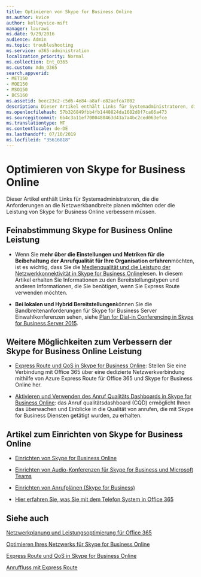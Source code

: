 ```yaml
---
title: Optimieren von Skype for Business Online
ms.author: kvice
author: kelleyvice-msft
manager: laurawi
ms.date: 9/29/2016
audience: Admin
ms.topic: troubleshooting
ms.service: o365-administration
localization_priority: Normal
ms.collection: Ent_O365
ms.custom: Adm_O365
search.appverid:
- MET150
- MOE150
- MSO150
- BCS160
ms.assetid: beec23c2-c5d6-4e84-a8af-e82aefca7802
description: Dieser Artikel enthält Links für Systemadministratoren, die die Anforderungen an die Netzwerkbandbreite planen möchten oder die Leistung von Skype for Business Online verbessern müssen.
ms.openlocfilehash: 57b326849fbb4fb1448824da1682d8f7ca66a473
ms.sourcegitcommit: 6b4c3a11ef7000480463d43a7a4bc2ced063efce
ms.translationtype: MT
ms.contentlocale: de-DE
ms.lasthandoff: 07/10/2019
ms.locfileid: "35616818"
---
```

# <a name="tune-skype-for-business-online-performance"></a>Optimieren von Skype for Business Online

Dieser Artikel enthält Links für Systemadministratoren, die die Anforderungen an die Netzwerkbandbreite planen möchten oder die Leistung von Skype for Business Online verbessern müssen. 
  
## <a name="fine-tuning-skype-for-business-online-performance"></a>Feinabstimmung Skype for Business Online Leistung

- Wenn Sie **mehr über die Einstellungen und Metriken für die Beibehaltung der Anrufqualität für Ihre Organisation erfahren**möchten, ist es wichtig, dass Sie die [Medienqualität und die Leistung der Netzwerkkonnektivität in Skype for Business Online](https://docs.microsoft.com/skypeforbusiness/optimizing-your-network/media-quality-and-network-connectivity-performance)lesen. In diesem Artikel erhalten Sie Informationen zu den Bereitstellungstypen und anderen Informationen, die Sie benötigen, wenn Sie Express Route verwenden möchten.
    
- **Bei lokalen und Hybrid Bereitstellungen**können Sie die Bandbreitenanforderungen für Skype for Business Server Einwahlkonferenzen sehen, siehe [Plan for Dial-in Conferencing in Skype for Business Server 2015](https://docs.microsoft.com/skypeforbusiness/plan-your-deployment/conferencing/dial-in-conferencing).
    
## <a name="more-ways-to-improve-skype-for-business-online-performance"></a>Weitere Möglichkeiten zum Verbessern der Skype for Business Online Leistung

- [Express Route und QoS in Skype for Business Online](https://docs.microsoft.com/skypeforbusiness/optimizing-your-network/expressroute-and-qos-in-skype-for-business-online): Stellen Sie eine Verbindung mit Office 365 über eine dedizierte Netzwerkverbindung mithilfe von Azure Express Route für Office 365 und Skype for Business Online her. 
    
- [Aktivieren und Verwenden des Anruf Qualitäts Dashboards in Skype for Business Online](https://docs.microsoft.com/SkypeForBusiness/using-call-quality-in-your-organization/turning-on-and-using-call-quality-dashboard): das Anruf qualitätsdashboard (CQD) ermöglicht Ihnen das überwachen und Einblicke in die Qualität von anrufen, die mit Skype for Business Diensten getätigt wurden, zu erhalten. 
    
## <a name="articles-on-setting-up-skype-for-business-online"></a>Artikel zum Einrichten von Skype for Business Online

- [Einrichten von Skype for Business Online](https://docs.microsoft.com/skypeforbusiness/set-up-skype-for-business-online/set-up-skype-for-business-online)
    
- [Einrichten von Audio-Konferenzen für Skype for Business und Microsoft Teams](https://docs.microsoft.com/skypeforbusiness/audio-conferencing-in-office-365/set-up-audio-conferencing)
    
- [Einrichten von Anrufplänen (Skype for Business)](https://docs.microsoft.com/SkypeForBusiness/what-are-calling-plans-in-office-365/set-up-calling-plans)
    
- [Hier erfahren Sie, was Sie mit dem Telefon System in Office 365](https://docs.microsoft.com/skypeforbusiness/what-is-phone-system-in-office-365/here-s-what-you-get-with-phone-system)
    
## <a name="see-also"></a>Siehe auch

[Netzwerkplanung und Leistungsoptimierung für Office 365](network-planning-and-performance.md)
  
[Optimieren Ihres Netzwerks für Skype for Business Online](https://docs.microsoft.com/skypeforbusiness/optimizing-your-network/optimizing-your-network)
  
[Express Route und QoS in Skype for Business Online](https://docs.microsoft.com/skypeforbusiness/optimizing-your-network/expressroute-and-qos-in-skype-for-business-online)
  
[Anruffluss mit Express Route](https://docs.microsoft.com/skypeforbusiness/optimizing-your-network/call-flow-using-expressroute)

